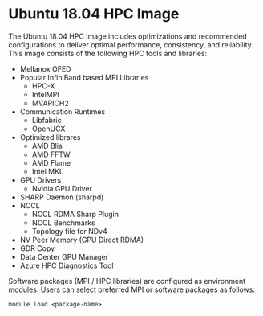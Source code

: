 # Ubuntu 18.04 HPC Image

The Ubuntu 18.04 HPC Image includes optimizations and recommended configurations to deliver optimal performance,
consistency, and reliability. This image consists of the following HPC tools and libraries:

- Mellanox OFED
- Popular InfiniBand based MPI Libraries
  - HPC-X
  - IntelMPI
  - MVAPICH2
- Communication Runtimes
  - Libfabric
  - OpenUCX
- Optimized librares
  - AMD Blis
  - AMD FFTW
  - AMD Flame
  - Intel MKL
- GPU Drivers
  - Nvidia GPU Driver
- SHARP Daemon (sharpd)
- NCCL
  - NCCL RDMA Sharp Plugin
  - NCCL Benchmarks
  - Topology file for NDv4
- NV Peer Memory (GPU Direct RDMA)
- GDR Copy
- Data Center GPU Manager
- Azure HPC Diagnostics Tool

Software packages (MPI / HPC libraries) are configured as environment modules. Users can select preferred MPI or software packages as follows:

`module load <package-name>`
